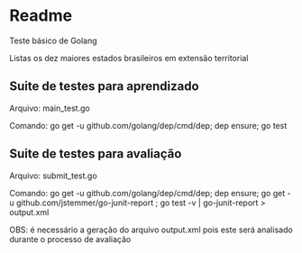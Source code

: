 # Readme

Teste básico de Golang

Listas os dez maiores estados brasileiros em extensão territorial

## Suite de testes para aprendizado

Arquivo: main_test.go

Comando: go get -u github.com/golang/dep/cmd/dep; dep ensure; go test

## Suite de testes para avaliação

Arquivo: submit_test.go

Comando: go get -u github.com/golang/dep/cmd/dep; dep ensure; go get -u github.com/jstemmer/go-junit-report ; go test -v | go-junit-report > output.xml

OBS: é necessário a geração do arquivo output.xml pois este será analisado durante o processo de avaliação